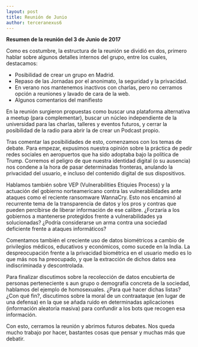 ```yaml
---
layout: post
title: Reunión de Junio
author: terceranexus6
---
```


**Resumen de la reunión del 3 de Junio de 2017**

Como es costumbre, la estructura de la reunión se dividió en dos, primero hablar sobre algunos detalles internos del grupo, entre los cuales, destacamos:

- Posibilidad de crear un grupo en Madrid.
- Repaso de las Jornadas por el anonimato, la seguridad y la privacidad.
- En verano nos mantenemos inactivos con charlas, pero no cerramos opción a reuniones y lavado de cara de la web.
- Algunos comentarios del manifiesto

En la reunión surgieron propuestas como buscar una plataforma alternativa a meetup (para complementar), buscar un núcleo independiente de la universidad para las charlas, talleres y eventos futuros, y cerrar la posibilidad de la radio para abrir la de crear un Podcast propio.

Tras comentar las posibilidades de esto, comenzamos con los temas de debate. Para empezar, expusimos nuestra opinión sobre la práctica de pedir redes sociales en aeropuertos que ha sido adoptaba bajo la política de Trump. Corremos el peligro de que nuestra identidad digital (o su ausencia) nos condene a la hora de pasar determinadas fronteras, anulando la privacidad del usuario, e incluso del contenido digital de sus dispositivos.

Hablamos también sobre VEP (Vulnerabilities Etiquies Process) y la actuación del gobierno norteamericano contra las vulnerabilidades ante ataques como el reciente ransomware WannaCry.  Esto nos encaminó al recurrente tema de la transparencia de datos y los pros y contras que pueden percibirse de liberar información de ese calibre. ¿Forzaría a los gobiernos a mantenerse protegidos frente a vulnerabilidades ya solucionadas? ¿Podría considerarse un arma contra una sociedad deficiente frente a ataques informáticos?

Comentamos también el creciente uso de datos biométricos a cambio de privilegios médicos, educativos y económicos, como sucede en la India. La despreocupación frente a la privacidad biométrica en el usuario medio es lo que más nos ha preocupado, y que la extracción de dichos datos sea indiscriminada y descontrolada.

Para finalizar discutimos sobre la recolección de datos encubierta de personas perteneciente s aun grupo o demografía concreta de la sociedad, hablamos del ejemplo de homosexuales. ¿Para qué hacer dichas listas? ¿Con qué fin?, discutimos sobre la moral de un contraataque (en lugar de una defensa) en la que se añada ruido en determinadas aplicaciones (información aleatoria masiva) para confundir a los bots que recogen esa información.

Con esto, cerramos la reunión y abrimos futuros debates. Nos queda mucho trabajo por hacer, bastantes cosas que pensar y muchas más que debatir.
